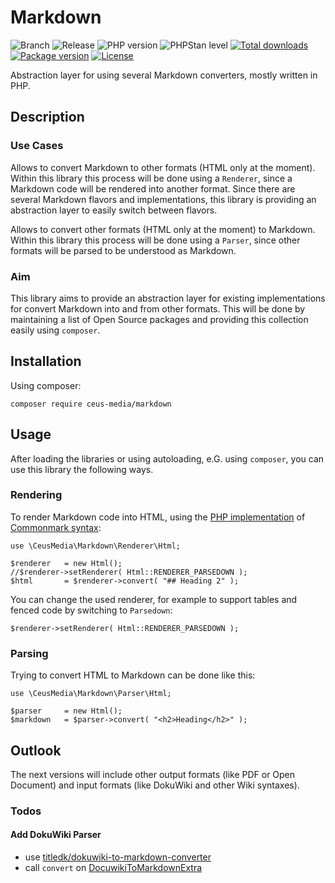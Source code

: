 # Markdown

![Branch](https://img.shields.io/badge/Branch-0.2.x-blue?style=flat-square)
![Release](https://img.shields.io/badge/Release-0.2.0-blue?style=flat-square)
![PHP version](https://img.shields.io/badge/PHP-%5E8.1-blue?style=flat-square&color=777BB4)
![PHPStan level](https://img.shields.io/badge/PHPStan_level----darkgreen?style=flat-square)
[![Total downloads](http://img.shields.io/packagist/dt/ceus-media/markdown.svg?style=flat-square)](https://packagist.org/packages/ceus-media/common)
[![Package version](http://img.shields.io/packagist/v/ceus-media/markdown.svg?style=flat-square)](https://packagist.org/packages/ceus-media/common)
[![License](https://img.shields.io/packagist/l/ceus-media/markdown.svg?style=flat-square)](https://packagist.org/packages/ceus-media/common)

Abstraction layer for using several Markdown converters, mostly written in PHP.

## Description

### Use Cases
Allows to convert Markdown to other formats (HTML only at the moment).
Within this library this process will be done using a <code>Renderer</code>, since a Markdown code will be rendered into another format.
Since there are several Markdown flavors and implementations, this library is providing an abstraction layer to easily switch between flavors.

Allows to convert other formats (HTML only at the moment) to Markdown.
Within this library this process will be done using a <code>Parser</code>, since other formats will be parsed to be understood as Markdown.

### Aim
This library aims to provide an abstraction layer for existing implementations for convert Markdown into and from other formats. This will be done by maintaining a list of Open Source packages and providing this collection easily using <code>composer</code>.

## Installation

Using composer:

	composer require ceus-media/markdown

## Usage

After loading the libraries or using autoloading, e.G. using <code>composer</code>, you can use this library the following ways.  

### Rendering

To render Markdown code into HTML, using the [PHP implementation][1] of [Commonmark syntax][2]:

	use \CeusMedia\Markdown\Renderer\Html;
	
	$renderer	= new Html();
	//$renderer->setRenderer( Html::RENDERER_PARSEDOWN );
	$html		= $renderer->convert( "## Heading 2" );

You can change the used renderer, for example to support tables and fenced code by switching to <code>Parsedown</code>:

	$renderer->setRenderer( Html::RENDERER_PARSEDOWN );

### Parsing

Trying to convert HTML to Markdown can be done like this:

	use \CeusMedia\Markdown\Parser\Html;
	
	$parser		= new Html();
	$markdown	= $parser->convert( "<h2>Heading</h2>" );


## Outlook
The next versions will include other output formats (like PDF or Open Document) and input formats (like DokuWiki and other Wiki syntaxes).

### Todos

#### Add DokuWiki Parser
- use [titledk/dokuwiki-to-markdown-converter][91]
- call <code>convert</code> on [DocuwikiToMarkdownExtra][92]


[1]: http://commonmark.thephpleague.com/
[2]: http://commonmark.org/

[91]: https://github.com/titledk/dokuwiki-to-markdown-converter
[92]: https://github.com/titledk/dokuwiki-to-markdown-converter/blob/master/scripts/DocuwikiToMarkdownExtra.php
